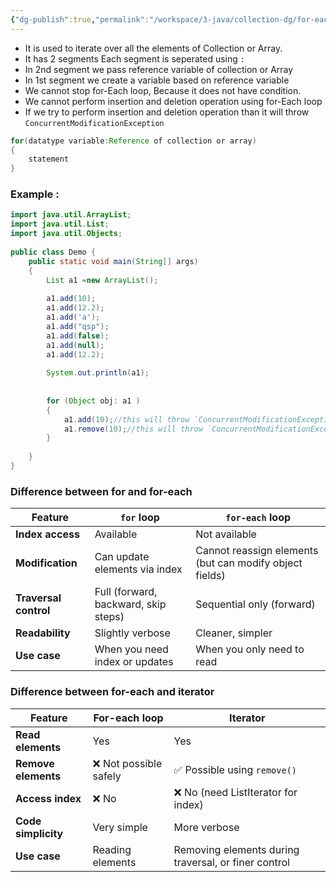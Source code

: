 ```yaml
---
{"dg-publish":true,"permalink":"/workspace/3-java/collection-dg/for-each/","noteIcon":""}
---
```


-  It is used to iterate over all the elements of Collection or Array.
- It has 2 segments Each segment is seperated using `:` 
- In 2nd segment we pass reference variable of collection or Array
- In 1st segment we create a variable based on reference variable 
- We cannot stop for-Each loop, Because it does not have condition.
- We cannot perform insertion and deletion operation using for-Each loop
- If we try to perform insertion and deletion operation than it will throw `ConcurrentModificationException`

```java
for(datatype variable:Reference of collection or array)
{
	statement
}
```



### Example :

```java
import java.util.ArrayList;  
import java.util.List;  
import java.util.Objects;  
  
public class Demo {  
    public static void main(String[] args)  
    {  
        List a1 =new ArrayList();  
  
        a1.add(10);  
        a1.add(12.2);  
        a1.add('a');  
        a1.add("qsp");  
        a1.add(false);  
        a1.add(null);  
        a1.add(12.2);  
  
        System.out.println(a1);  
  
  
        for (Object obj: a1 )  
        {  
            a1.add(10);//this will throw `ConcurrentModificationException`  
            a1.remove(10);//this will throw `ConcurrentModificationException`  
        }  
  
    }  
}
```

### Difference between for and for-each

|Feature|`for` loop|`for-each` loop|
|---|---|---|
|**Index access**|Available|Not available|
|**Modification**|Can update elements via index|Cannot reassign elements (but can modify object fields)|
|**Traversal control**|Full (forward, backward, skip steps)|Sequential only (forward)|
|**Readability**|Slightly verbose|Cleaner, simpler|
|**Use case**|When you need index or updates|When you only need to read|

### Difference between for-each and iterator

|Feature|For-each loop|Iterator|
|---|---|---|
|**Read elements**|Yes|Yes|
|**Remove elements**|❌ Not possible safely|✅ Possible using `remove()`|
|**Access index**|❌ No|❌ No (need ListIterator for index)|
|**Code simplicity**|Very simple|More verbose|
|**Use case**|Reading elements|Removing elements during traversal, or finer control|